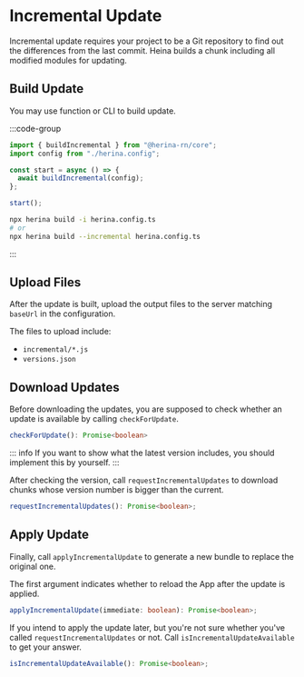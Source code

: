 # Incremental Update

Incremental update requires your project to be a Git repository to find out the differences from the last commit. Heina builds a chunk including all modified modules for updating.

## Build Update

You may use function or CLI to build update.

:::code-group

```typescript [function]
import { buildIncremental } from "@herina-rn/core";
import config from "./herina.config";

const start = async () => {
  await buildIncremental(config);
};

start();
```

```bash [CLI]
npx herina build -i herina.config.ts
# or
npx herina build --incremental herina.config.ts
```

:::

## Upload Files

After the update is built, upload the output files to the server matching `baseUrl` in the configuration.

The files to upload include:

- `incremental/*.js`
- `versions.json`

## Download Updates

Before downloading the updates, you are supposed to check whether an update is available by calling `checkForUpdate`.

```typescript
checkForUpdate(): Promise<boolean>
```

::: info
If you want to show what the latest version includes, you should implement this by yourself.
:::

After checking the version, call `requestIncrementalUpdates` to download chunks whose version number is bigger than the current.

```typescript
requestIncrementalUpdates(): Promise<boolean>;
```

## Apply Update

Finally, call `applyIncrementalUpdate` to generate a new bundle to replace the original one.

The first argument indicates whether to reload the App after the update is applied.

```typescript
applyIncrementalUpdate(immediate: boolean): Promise<boolean>;
```

If you intend to apply the update later, but you're not sure whether you've called `requestIncrementalUpdates` or not. Call `isIncrementalUpdateAvailable` to get your answer.

```typescript
isIncrementalUpdateAvailable(): Promise<boolean>;
```

